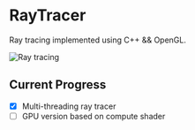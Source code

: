 # RayTracer

Ray tracing implemented using C++ && OpenGL.

![Ray tracing](https://github.com/cxcscut/RayTracer/tree/master/img/effect.png)

## Current Progress

- [x] Multi-threading ray tracer
- [ ] GPU version based on compute shader
